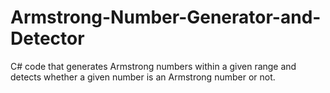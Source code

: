 # Armstrong-Number-Generator-and-Detector
C# code that generates Armstrong numbers within a given range and detects whether a given number is an Armstrong number or not.
